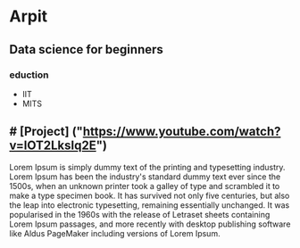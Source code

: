 # Arpit
## Data science for beginners 
### eduction 
- IIT
- MITS
## # [Project] ("https://www.youtube.com/watch?v=lOT2LksIq2E")
Lorem Ipsum is simply dummy text of the printing and typesetting industry.
Lorem Ipsum has been the industry's standard dummy text ever since the 1500s, when an unknown printer
took a galley of type and scrambled it to make a type specimen book. It has survived not only
five centuries, but also the leap into electronic typesetting, remaining essentially unchanged. It was popularised in the 1960s with the release of Letraset sheets containing Lorem Ipsum passages, and more recently with desktop publishing software like Aldus PageMaker including versions of Lorem Ipsum.
